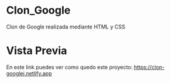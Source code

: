 # Clon_Google
Clon de Google realizada mediante HTML y CSS

# Vista Previa
En este link puedes ver como quedo este proyecto: https://clon-googlej.netlify.app
